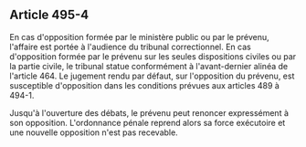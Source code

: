 Article 495-4
----
En cas d'opposition formée par le ministère public ou par le prévenu, l'affaire
est portée à l'audience du tribunal correctionnel. En cas d'opposition formée
par le prévenu sur les seules dispositions civiles ou par la partie civile, le
tribunal statue conformément à l'avant-dernier alinéa de l'article 464. Le
jugement rendu par défaut, sur l'opposition du prévenu, est susceptible
d'opposition dans les conditions prévues aux articles 489 à 494-1.

Jusqu'à l'ouverture des débats, le prévenu peut renoncer expressément à son
opposition. L'ordonnance pénale reprend alors sa force exécutoire et une
nouvelle opposition n'est pas recevable.
